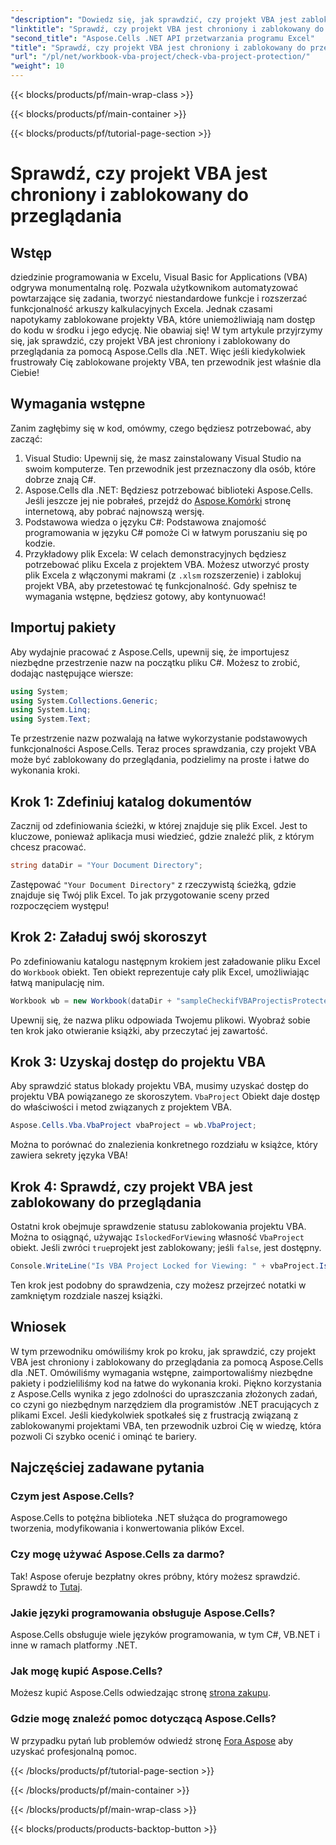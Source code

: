 ```yaml
---
"description": "Dowiedz się, jak sprawdzić, czy projekt VBA jest zablokowany w programie Excel przy użyciu Aspose.Cells dla .NET, korzystając z naszego kompleksowego przewodnika krok po kroku. Odblokuj swój potencjał."
"linktitle": "Sprawdź, czy projekt VBA jest chroniony i zablokowany do przeglądania"
"second_title": "Aspose.Cells .NET API przetwarzania programu Excel"
"title": "Sprawdź, czy projekt VBA jest chroniony i zablokowany do przeglądania"
"url": "/pl/net/workbook-vba-project/check-vba-project-protection/"
"weight": 10
---
```


{{< blocks/products/pf/main-wrap-class >}}

{{< blocks/products/pf/main-container >}}

{{< blocks/products/pf/tutorial-page-section >}}

# Sprawdź, czy projekt VBA jest chroniony i zablokowany do przeglądania

## Wstęp
dziedzinie programowania w Excelu, Visual Basic for Applications (VBA) odgrywa monumentalną rolę. Pozwala użytkownikom automatyzować powtarzające się zadania, tworzyć niestandardowe funkcje i rozszerzać funkcjonalność arkuszy kalkulacyjnych Excela. Jednak czasami napotykamy zablokowane projekty VBA, które uniemożliwiają nam dostęp do kodu w środku i jego edycję. Nie obawiaj się! W tym artykule przyjrzymy się, jak sprawdzić, czy projekt VBA jest chroniony i zablokowany do przeglądania za pomocą Aspose.Cells dla .NET. Więc jeśli kiedykolwiek frustrowały Cię zablokowane projekty VBA, ten przewodnik jest właśnie dla Ciebie!
## Wymagania wstępne
Zanim zagłębimy się w kod, omówmy, czego będziesz potrzebować, aby zacząć:
1. Visual Studio: Upewnij się, że masz zainstalowany Visual Studio na swoim komputerze. Ten przewodnik jest przeznaczony dla osób, które dobrze znają C#.
2. Aspose.Cells dla .NET: Będziesz potrzebować biblioteki Aspose.Cells. Jeśli jeszcze jej nie pobrałeś, przejdź do [Aspose.Komórki](https://releases.aspose.com/cells/net/) stronę internetową, aby pobrać najnowszą wersję.
3. Podstawowa wiedza o języku C#: Podstawowa znajomość programowania w języku C# pomoże Ci w łatwym poruszaniu się po kodzie.
4. Przykładowy plik Excela: W celach demonstracyjnych będziesz potrzebować pliku Excela z projektem VBA. Możesz utworzyć prosty plik Excela z włączonymi makrami (z `.xlsm` rozszerzenie) i zablokuj projekt VBA, aby przetestować tę funkcjonalność.
Gdy spełnisz te wymagania wstępne, będziesz gotowy, aby kontynuować!
## Importuj pakiety
Aby wydajnie pracować z Aspose.Cells, upewnij się, że importujesz niezbędne przestrzenie nazw na początku pliku C#. Możesz to zrobić, dodając następujące wiersze:
```csharp
using System;
using System.Collections.Generic;
using System.Linq;
using System.Text;
```
Te przestrzenie nazw pozwalają na łatwe wykorzystanie podstawowych funkcjonalności Aspose.Cells.
Teraz proces sprawdzania, czy projekt VBA może być zablokowany do przeglądania, podzielimy na proste i łatwe do wykonania kroki.
## Krok 1: Zdefiniuj katalog dokumentów
Zacznij od zdefiniowania ścieżki, w której znajduje się plik Excel. Jest to kluczowe, ponieważ aplikacja musi wiedzieć, gdzie znaleźć plik, z którym chcesz pracować.
```csharp
string dataDir = "Your Document Directory";
```
Zastępować `"Your Document Directory"` z rzeczywistą ścieżką, gdzie znajduje się Twój plik Excel. To jak przygotowanie sceny przed rozpoczęciem występu!
## Krok 2: Załaduj swój skoroszyt
Po zdefiniowaniu katalogu następnym krokiem jest załadowanie pliku Excel do `Workbook` obiekt. Ten obiekt reprezentuje cały plik Excel, umożliwiając łatwą manipulację nim.
```csharp
Workbook wb = new Workbook(dataDir + "sampleCheckifVBAProjectisProtected.xlsm");
```
Upewnij się, że nazwa pliku odpowiada Twojemu plikowi. Wyobraź sobie ten krok jako otwieranie książki, aby przeczytać jej zawartość.
## Krok 3: Uzyskaj dostęp do projektu VBA
Aby sprawdzić status blokady projektu VBA, musimy uzyskać dostęp do projektu VBA powiązanego ze skoroszytem. `VbaProject` Obiekt daje dostęp do właściwości i metod związanych z projektem VBA.
```csharp
Aspose.Cells.Vba.VbaProject vbaProject = wb.VbaProject;
```
Można to porównać do znalezienia konkretnego rozdziału w książce, który zawiera sekrety języka VBA!
## Krok 4: Sprawdź, czy projekt VBA jest zablokowany do przeglądania
Ostatni krok obejmuje sprawdzenie statusu zablokowania projektu VBA. Można to osiągnąć, używając `IslockedForViewing` własność `VbaProject` obiekt. Jeśli zwróci `true`projekt jest zablokowany; jeśli `false`, jest dostępny.
```csharp
Console.WriteLine("Is VBA Project Locked for Viewing: " + vbaProject.IslockedForViewing);
```
Ten krok jest podobny do sprawdzenia, czy możesz przejrzeć notatki w zamkniętym rozdziale naszej książki.
## Wniosek
W tym przewodniku omówiliśmy krok po kroku, jak sprawdzić, czy projekt VBA jest chroniony i zablokowany do przeglądania za pomocą Aspose.Cells dla .NET. Omówiliśmy wymagania wstępne, zaimportowaliśmy niezbędne pakiety i podzieliliśmy kod na łatwe do wykonania kroki. Piękno korzystania z Aspose.Cells wynika z jego zdolności do upraszczania złożonych zadań, co czyni go niezbędnym narzędziem dla programistów .NET pracujących z plikami Excel.
Jeśli kiedykolwiek spotkałeś się z frustracją związaną z zablokowanymi projektami VBA, ten przewodnik uzbroi Cię w wiedzę, która pozwoli Ci szybko ocenić i ominąć te bariery.
## Najczęściej zadawane pytania
### Czym jest Aspose.Cells?
Aspose.Cells to potężna biblioteka .NET służąca do programowego tworzenia, modyfikowania i konwertowania plików Excel.
### Czy mogę używać Aspose.Cells za darmo?
Tak! Aspose oferuje bezpłatny okres próbny, który możesz sprawdzić. Sprawdź to [Tutaj](https://releases.aspose.com/).
### Jakie języki programowania obsługuje Aspose.Cells?
Aspose.Cells obsługuje wiele języków programowania, w tym C#, VB.NET i inne w ramach platformy .NET.
### Jak mogę kupić Aspose.Cells?
Możesz kupić Aspose.Cells odwiedzając stronę [strona zakupu](https://purchase.aspose.com/buy).
### Gdzie mogę znaleźć pomoc dotyczącą Aspose.Cells?
W przypadku pytań lub problemów odwiedź stronę [Fora Aspose](https://forum.aspose.com/c/cells/9) aby uzyskać profesjonalną pomoc.


{{< /blocks/products/pf/tutorial-page-section >}}

{{< /blocks/products/pf/main-container >}}

{{< /blocks/products/pf/main-wrap-class >}}

{{< blocks/products/products-backtop-button >}}